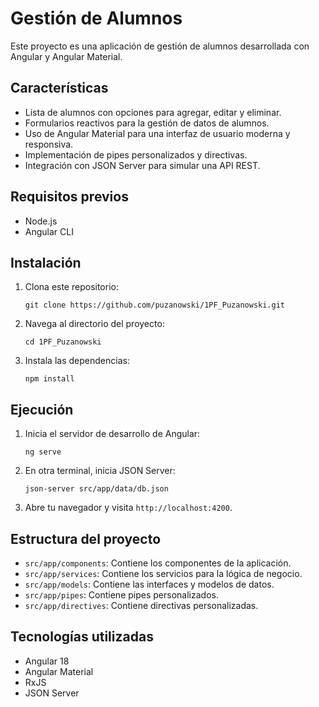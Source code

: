 # Gestión de Alumnos

Este proyecto es una aplicación de gestión de alumnos desarrollada con Angular y Angular Material.

## Características

- Lista de alumnos con opciones para agregar, editar y eliminar.
- Formularios reactivos para la gestión de datos de alumnos.
- Uso de Angular Material para una interfaz de usuario moderna y responsiva.
- Implementación de pipes personalizados y directivas.
- Integración con JSON Server para simular una API REST.

## Requisitos previos

- Node.js
- Angular CLI

## Instalación

1. Clona este repositorio:
   ```
   git clone https://github.com/puzanowski/1PF_Puzanowski.git
   ```

2. Navega al directorio del proyecto:
   ```
   cd 1PF_Puzanowski
   ```

3. Instala las dependencias:
   ```
   npm install
   ```

## Ejecución

1. Inicia el servidor de desarrollo de Angular:
   ```
   ng serve
   ```

2. En otra terminal, inicia JSON Server:
   ```
   json-server src/app/data/db.json
   ```

3. Abre tu navegador y visita `http://localhost:4200`.

## Estructura del proyecto

- `src/app/components`: Contiene los componentes de la aplicación.
- `src/app/services`: Contiene los servicios para la lógica de negocio.
- `src/app/models`: Contiene las interfaces y modelos de datos.
- `src/app/pipes`: Contiene pipes personalizados.
- `src/app/directives`: Contiene directivas personalizadas.

## Tecnologías utilizadas

- Angular 18
- Angular Material
- RxJS
- JSON Server